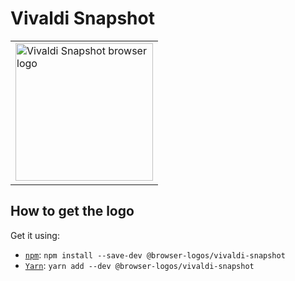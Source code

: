 Vivaldi Snapshot
================

<!-- markdownlint-disable line-length no-inline-html -->
<table>
    <tr height=230>
        <td>
            <a href="https://github.com/alrra/browser-logos/tree/896ab303b43decd25c518ea5dc0081e6974d344a/src/vivaldi-snapshot">
                <img width=220 src="https://raw.githubusercontent.com/alrra/browser-logos/896ab303b43decd25c518ea5dc0081e6974d344a/src/vivaldi-snapshot/vivaldi-snapshot_512x512.png" alt="Vivaldi Snapshot browser logo">
            </a>
        </td>
    </tr>
</table>
<!-- markdownlint-enable line-length no-inline-html -->

How to get the logo
-------------------

Get it using:

* [`npm`][npm]: `npm install --save-dev @browser-logos/vivaldi-snapshot`
* [`Yarn`][yarn]: `yarn add --dev @browser-logos/vivaldi-snapshot`

<!-- Link labels: -->

[npm]: https://www.npmjs.com/
[yarn]: https://yarnpkg.com/
